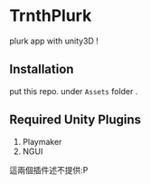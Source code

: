 TrnthPlurk
==========

plurk app with unity3D ! 

## Installation 

put this repo. under `Assets` folder . 

## Required Unity Plugins

1. Playmaker
2. NGUI

這兩個插件述不提供:P
